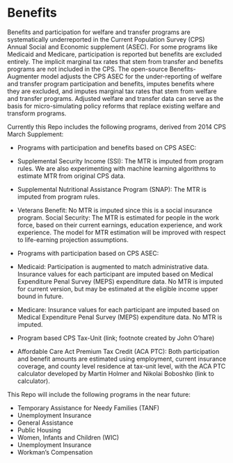 # Benefits

Benefits and participation for welfare and transfer programs are systematically underreported in the Current Population Survey (CPS) Annual Social and Economic supplement (ASEC). For some programs like Medicaid and Medicare, participation is reported but benefits are excluded entirely. The implicit marginal tax rates that stem from transfer and benefits programs are not included in the CPS.
The open-source Benefits-Augmenter model adjusts the CPS ASEC for the under-reporting of welfare and transfer program participation and benefits, imputes benefits where they are excluded, and imputes marginal tax rates that stem from welfare and transfer programs. Adjusted welfare and transfer data can serve as the basis for micro-simulating policy reforms that replace existing welfare and transform programs.

Currently this Repo includes the following programs, derived from 2014 CPS March Supplement:

- Programs with participation and benefits based on CPS ASEC:
- Supplemental Security Income (SSI): The MTR is imputed from program rules. We are also experimenting with machine learning algorithms to estimate MTR from original CPS data.
- Supplemental Nutritional Assistance Program (SNAP): The MTR is imputed from program rules.
- Veterans Benefit: No MTR is imputed since this is a social insurance program.
Social Security: The MTR is estimated for people in the work force, based on their current earnings, education experience, and work experience. The model for MTR estimation will be improved with respect to life-earning projection assumptions.

-   Programs with participation based on CPS ASEC:
- Medicaid: Participation is augmented to match administrative data. Insurance values for each participant are imputed based on Medical Expenditure Penal Survey (MEPS) expenditure data. No MTR is imputed for current version, but may be estimated at the eligible income upper bound in future.
- Medicare: Insurance values for each participant are imputed based on Medical Expenditure Penal Survey (MEPS) expenditure data. No MTR is imputed.

- Program based CPS Tax-Unit (link; footnote created by John O’hare)
- Affordable Care Act Premium Tax Credit (ACA PTC): Both participation and benefit amounts are estimated using employment, current insurance coverage, and county level residence at tax-unit level, with the ACA PTC calculator developed by Martin Holmer and Nikolai Boboshko (link to calculator).  

This Repo will include the following programs in the near future:
- Temporary Assistance for Needy Families (TANF)
- Unemployment Insurance
- General Assistance
- Public Housing
- Women, Infants and Children (WIC)
- Unemployment Insurance
- Workman’s Compensation